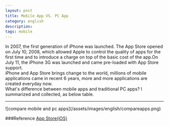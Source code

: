 ```yaml
---
layout: post
title: Mobile App VS. PC App
category: english
description: 
tags: mobile
---
```

In 2007, the first generation of iPhone was launched. The App Store opened on July 10, 2008, which allowed Apple to control the quality of apps for the first time and to introduce a charge on top of the basic cost of the app.On July 11, the iPhone 3G was launched and came pre-loaded with App Store support.
<br/>iPhone and App Store brings change to the world, millions of mobile applications came in recent 6 years, more and more applications are created everyday now. 
<br/> What's difference between mobile apps and traditional PC apps? I summarized and collected, as below table.
<hr>
![compare mobile and pc apps](/assets/images/english/compareapps.png)

###Reference
[App Store(iOS)](http://en.wikipedia.org/wiki/IOS_App_Store)